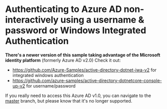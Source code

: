 # Authenticating to Azure AD non-interactively using a username & password or Windows Integrated Authentication

**There's a newer version of this sample taking advantage of the Microsoft identity platform** (formerly Azure AD v2.0) Check it out: 

- https://github.com/Azure-Samples/active-directory-dotnet-iwa-v2 for integrated windows authentication
- https://github.com/azure-samples/active-directory-dotnetcore-console-up-v2 for username/password

If you really need to access this Azure AD v1.0, you can navigate to the [master](https://github.com/Azure-Samples/active-directory-dotnet-native-headless/tree/master) branch, but please know that it's no longer supported.
